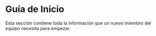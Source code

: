 # Guía de Inicio

Esta sección contiene toda la información que un nuevo miembro del equipo necesita para empezar.
